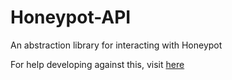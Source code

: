 # Honeypot-API
An abstraction library for interacting with Honeypot

For help developing against this, visit [here](https://github.com/TerrrorByte/Honeypot/wiki/Developing-plugins-using-the-Honeypot-API)
